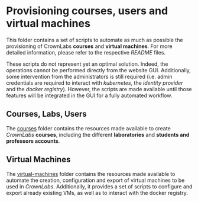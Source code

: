 # Provisioning courses, users and virtual machines

This folder contains a set of scripts to automate as much as possible the provisioning of CrownLabs **courses** and **virtual machines**.
For more detailed information, please refer to the respective *README* files.

These scripts do not represent yet an optimal solution. Indeed, the operations cannot be performed directly from the website GUI. Additionally, some intervention from the administrators is still required (i.e. admin credentials are required to interact with *kubernetes*, the *identity provider* and the *docker registry*). However, the scripts are made available until those features will be integrated in the GUI for a fully automated workflow.

## Courses, Labs, Users

The [courses](courses/) folder contains the resources made available to create *CrownLabs* **courses**, including the different **laboratories** and **students and professors accounts**.

## Virtual Machines
The [virtual-machines](virtual-machines/) folder contains the resources made available to automate the creation, configuration and export of virtual machines to be used in *CrownLabs*. Additionally, it provides a set of scripts to configure and export already existing VMs, as well as to interact with the docker registry.
